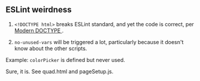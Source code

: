 ## ESLint weirdness

1. `<!DOCTYPE html>` breaks ESLint standard, and yet the code is correct, per [Modern DOCTYPE
](https://webhint.io/docs/user-guide/hints/hint-doctype/).

2. `no-unused-vars` will be triggered a lot, particularly because it doesn't know about the other scripts.

Example: `colorPicker` is defined but never used.

Sure, it is.  See quad.html and pageSetup.js.


